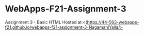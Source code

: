 # WebApps-F21-Assignment-3
Assignment 3 - Basic HTML
Hosted at:<(https://44-563-webapps-f21.github.io/webapps-f21-assignment-3-NagamaniYalla/>